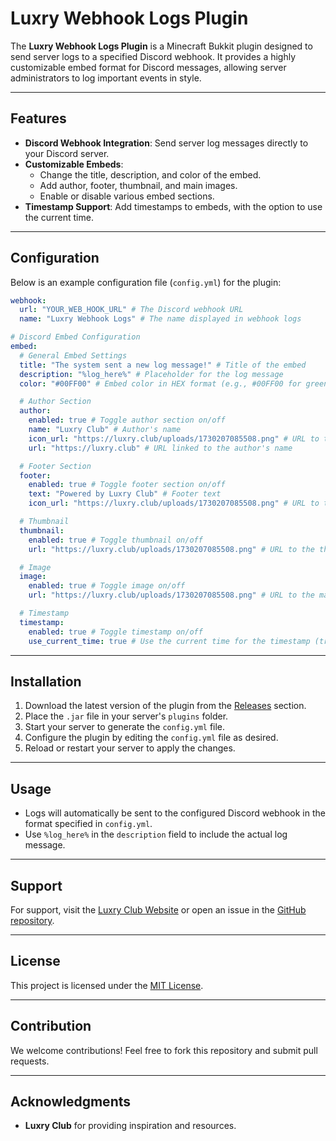 # Luxry Webhook Logs Plugin

The **Luxry Webhook Logs Plugin** is a Minecraft Bukkit plugin designed to send server logs to a specified Discord webhook. It provides a highly customizable embed format for Discord messages, allowing server administrators to log important events in style.

---

## Features

- **Discord Webhook Integration**: Send server log messages directly to your Discord server.
- **Customizable Embeds**:
  - Change the title, description, and color of the embed.
  - Add author, footer, thumbnail, and main images.
  - Enable or disable various embed sections.
- **Timestamp Support**: Add timestamps to embeds, with the option to use the current time.

---

## Configuration

Below is an example configuration file (`config.yml`) for the plugin:

```yaml
webhook:
  url: "YOUR_WEB_HOOK_URL" # The Discord webhook URL
  name: "Luxry Webhook Logs" # The name displayed in webhook logs

# Discord Embed Configuration
embed:
  # General Embed Settings
  title: "The system sent a new log message!" # Title of the embed
  description: "%log_here%" # Placeholder for the log message
  color: "#00FF00" # Embed color in HEX format (e.g., #00FF00 for green)

  # Author Section
  author:
    enabled: true # Toggle author section on/off
    name: "Luxry Club" # Author's name
    icon_url: "https://luxry.club/uploads/1730207085508.png" # URL to the author's icon
    url: "https://luxry.club" # URL linked to the author's name

  # Footer Section
  footer:
    enabled: true # Toggle footer section on/off
    text: "Powered by Luxry Club" # Footer text
    icon_url: "https://luxry.club/uploads/1730207085508.png" # URL to the footer icon

  # Thumbnail
  thumbnail:
    enabled: true # Toggle thumbnail on/off
    url: "https://luxry.club/uploads/1730207085508.png" # URL to the thumbnail image

  # Image
  image:
    enabled: true # Toggle image on/off
    url: "https://luxry.club/uploads/1730207085508.png" # URL to the main image

  # Timestamp
  timestamp:
    enabled: true # Toggle timestamp on/off
    use_current_time: true # Use the current time for the timestamp (true/false)
```

---

## Installation

1. Download the latest version of the plugin from the [Releases](https://github.com/your-repo/luxry-webhook-logs/releases) section.
2. Place the `.jar` file in your server's `plugins` folder.
3. Start your server to generate the `config.yml` file.
4. Configure the plugin by editing the `config.yml` file as desired.
5. Reload or restart your server to apply the changes.

---

## Usage

- Logs will automatically be sent to the configured Discord webhook in the format specified in `config.yml`.
- Use `%log_here%` in the `description` field to include the actual log message.

---

## Support

For support, visit the [Luxry Club Website](https://luxry.club) or open an issue in the [GitHub repository](https://github.com/your-repo/luxry-webhook-logs/issues).

---

## License

This project is licensed under the [MIT License](LICENSE).

---

## Contribution

We welcome contributions! Feel free to fork this repository and submit pull requests.

---

## Acknowledgments

- **Luxry Club** for providing inspiration and resources.
